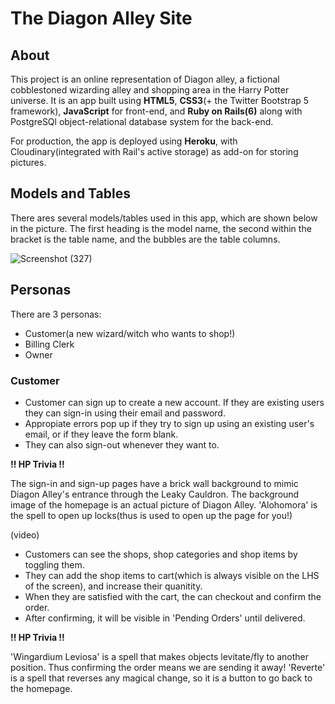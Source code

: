 # The Diagon Alley Site

## About

This project is an online representation of Diagon alley, a fictional cobblestoned wizarding alley and shopping area in the Harry Potter universe. It is an app built using **HTML5**, **CSS3**(+ the Twitter Bootstrap 5 framework), **JavaScript** for front-end, and **Ruby on Rails(6)** along with PostgreSQl object-relational database system for the back-end. 

For production, the app is deployed using **Heroku**, with Cloudinary(integrated with Rail's active storage) as add-on for storing pictures.

## Models and Tables

There ares several models/tables used in this app, which are shown below in the picture. The first heading is the model name, the second within the bracket is the table name, and the bubbles are the table columns.

![Screenshot (327)](https://user-images.githubusercontent.com/64131298/124757500-43533580-df4b-11eb-9b08-653859fb7aba.png)

## Personas

There are 3 personas:
- Customer(a new wizard/witch who wants to shop!)
- Billing Clerk
- Owner

### Customer

- Customer can sign up to create a new account. If they are existing users they can sign-in using their email and password.
- Appropiate errors pop up if they try to sign up using an existing user's email, or if they leave the form blank.
- They can also sign-out whenever they want to.

**!! HP Trivia !!** 

The sign-in and sign-up pages have a brick wall background to mimic Diagon Alley's entrance through the Leaky Cauldron. The background image of the homepage is an actual picture of Diagon Alley. 'Alohomora' is the spell to open up locks(thus is used to open up the page for you!)

(video)

- Customers can see the shops, shop categories and shop items by toggling them.
- They can add the shop items to cart(which is always visible on the LHS of the screen), and increase their quanitity. 
- When they are satisfied with the cart, the can checkout and confirm the order.
- After confirming, it will be visible in 'Pending Orders' until delivered.

**!! HP Trivia !!** 

'Wingardium Leviosa' is a spell that makes objects levitate/fly to another position. Thus confirming the order means we are sending it away! 'Reverte' is a spell that reverses any magical change, so it is a button to go back to the homepage. 
